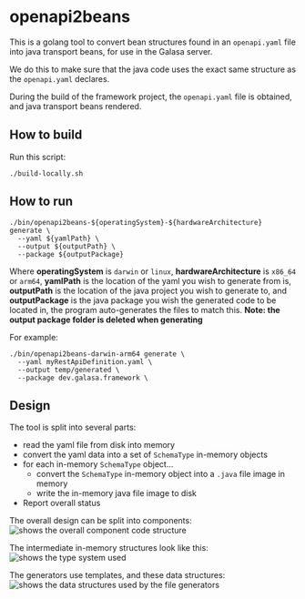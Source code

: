 # openapi2beans

This is a golang tool to convert bean structures found in an `openapi.yaml` file into java transport beans, for use in the Galasa server.

We do this to make sure that the java code uses the exact same structure as the `openapi.yaml` declares.

During the build of the framework project, the `openapi.yaml` file is obtained, and java transport beans rendered.

## How to build
Run this script:
```
./build-locally.sh
```
## How to run
```
./bin/openapi2beans-${operatingSystem}-${hardwareArchitecture} generate \
  --yaml ${yamlPath} \
  --output ${outputPath} \
  --package ${outputPackage}
```

Where **operatingSystem** is `darwin` or `linux`,
**hardwareArchitecture** is `x86_64` or `arm64`,
**yamlPath** is the location of the yaml you wish to generate from is,
**outputPath** is the location of the java project you wish to generate to,
and **outputPackage** is the java package you wish the generated code to be located in, the program auto-generates the files to match this.
**Note: the output package folder is deleted when generating**

For example:
```
./bin/openapi2beans-darwin-arm64 generate \
  --yaml myRestApiDefinition.yaml \
  --output temp/generated \
  --package dev.galasa.framework \
```

## Design
The tool is split into several parts:
- read the yaml file from disk into memory
- convert the yaml data into a set of `SchemaType` in-memory objects
- for each in-memory `SchemaType` object...
    - convert the `SchemaType` in-memory object into a `.java` file image in memory
    - write the in-memory java file image to disk
- Report overall status

The overall design can be split into components:
![shows the overall component code structure](./uml/code-structure.png)

The intermediate in-memory structures look like this:
![shows the type system used](./uml/schema-types.png)

The generators use templates, and these data structures:
![shows the data structures used by the file generators](./uml/java-class.png)
